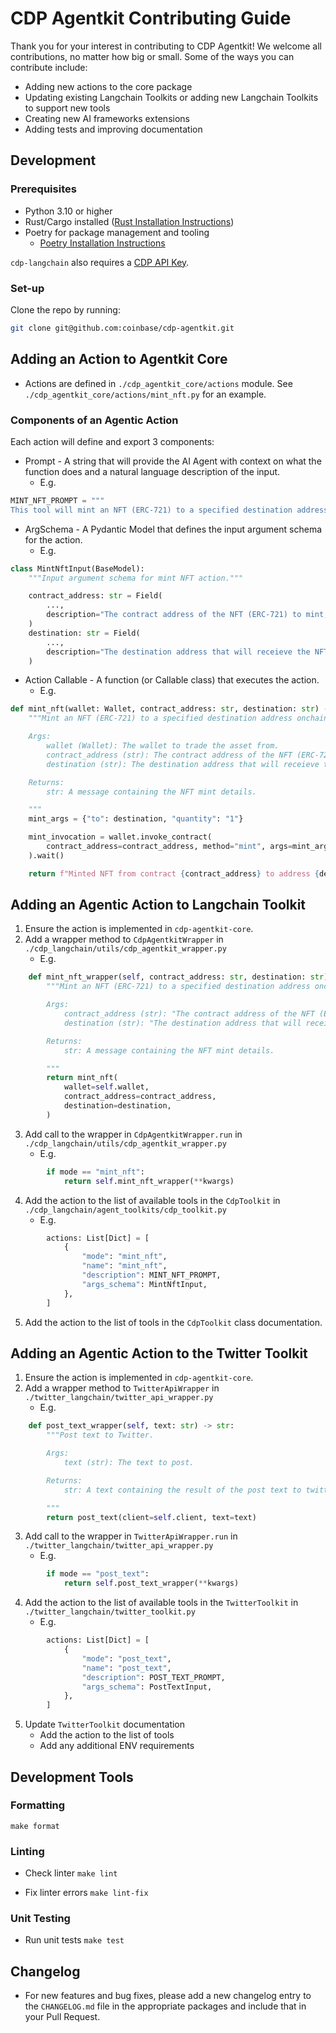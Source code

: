# CDP Agentkit Contributing Guide
Thank you for your interest in contributing to CDP Agentkit! We welcome all contributions, no matter how big or small. Some of the ways you can contribute include:
- Adding new actions to the core package
- Updating existing Langchain Toolkits or adding new Langchain Toolkits to support new tools
- Creating new AI frameworks extensions
- Adding tests and improving documentation

## Development

### Prerequisites
- Python 3.10 or higher
- Rust/Cargo installed ([Rust Installation Instructions](https://doc.rust-lang.org/cargo/getting-started/installation.html))
- Poetry for package management and tooling
  - [Poetry Installation Instructions](https://python-poetry.org/docs/#installation)

`cdp-langchain` also requires a [CDP API Key](https://portal.cdp.coinbase.com/access/api).

### Set-up

Clone the repo by running:

```bash
git clone git@github.com:coinbase/cdp-agentkit.git
```

## Adding an Action to Agentkit Core
- Actions are defined in `./cdp_agentkit_core/actions` module. See `./cdp_agentkit_core/actions/mint_nft.py` for an example.

### Components of an Agentic Action
Each action will define and export 3 components:
- Prompt - A string that will provide the AI Agent with context on what the function does and a natural language description of the input.
  - E.g. 
```python
MINT_NFT_PROMPT = """
This tool will mint an NFT (ERC-721) to a specified destination address onchain via a contract invocation. It takes the contract address of the NFT onchain and the destination address onchain that will receive the NFT as inputs."""
```
- ArgSchema - A Pydantic Model that defines the input argument schema for the action.
  - E.g.
```python
class MintNftInput(BaseModel):
    """Input argument schema for mint NFT action."""

    contract_address: str = Field(
        ...,
        description="The contract address of the NFT (ERC-721) to mint, e.g. `0x036CbD53842c5426634e7929541eC2318f3dCF7e`",
    )
    destination: str = Field(
        ...,
        description="The destination address that will receieve the NFT onchain, e.g. `0x036CbD53842c5426634e7929541eC2318f3dCF7e`",
    )
```
- Action Callable - A function (or Callable class) that executes the action.
  - E.g.
```python
def mint_nft(wallet: Wallet, contract_address: str, destination: str) -> str:
    """Mint an NFT (ERC-721) to a specified destination address onchain via a contract invocation.

    Args:
        wallet (Wallet): The wallet to trade the asset from.
        contract_address (str): The contract address of the NFT (ERC-721) to mint, e.g. `0x036CbD53842c5426634e7929541eC2318f3dCF7e`.
        destination (str): The destination address that will receieve the NFT onchain, e.g. `0x036CbD53842c5426634e7929541eC2318f3dCF7e`.

    Returns:
        str: A message containing the NFT mint details.

    """
    mint_args = {"to": destination, "quantity": "1"}

    mint_invocation = wallet.invoke_contract(
        contract_address=contract_address, method="mint", args=mint_args
    ).wait()

    return f"Minted NFT from contract {contract_address} to address {destination} on network {wallet.network_id}.\nTransaction hash for the mint: {mint_invocation.transaction.transaction_hash}\nTransaction link for the mint: {mint_invocation.transaction.transaction_link}"
```

## Adding an Agentic Action to Langchain Toolkit
1. Ensure the action is implemented in `cdp-agentkit-core`.
2. Add a wrapper method to `CdpAgentkitWrapper` in `./cdp_langchain/utils/cdp_agentkit_wrapper.py`
   - E.g.
```python
    def mint_nft_wrapper(self, contract_address: str, destination: str) -> str:
        """Mint an NFT (ERC-721) to a specified destination address onchain via a contract invocation.

        Args:
            contract_address (str): "The contract address of the NFT (ERC-721) to mint, e.g. `0x036CbD53842c5426634e7929541eC2318f3dCF7e`".
            destination (str): "The destination address that will receieve the NFT onchain, e.g. `0x036CbD53842c5426634e7929541eC2318f3dCF7e`".

        Returns:
            str: A message containing the NFT mint details.

        """
        return mint_nft(
            wallet=self.wallet,
            contract_address=contract_address,
            destination=destination,
        )
```
3. Add call to the wrapper in `CdpAgentkitWrapper.run` in `./cdp_langchain/utils/cdp_agentkit_wrapper.py`
   - E.g.
```python
        if mode == "mint_nft":
            return self.mint_nft_wrapper(**kwargs)

```
4. Add the action to the list of available tools in the `CdpToolkit` in `./cdp_langchain/agent_toolkits/cdp_toolkit.py`
   - E.g.
```python
        actions: List[Dict] = [
            {
                "mode": "mint_nft",
                "name": "mint_nft",
                "description": MINT_NFT_PROMPT,
                "args_schema": MintNftInput,
            },
        ]
```
5. Add the action to the list of tools in the `CdpToolkit` class documentation.

## Adding an Agentic Action to the Twitter Toolkit
1. Ensure the action is implemented in `cdp-agentkit-core`.
2. Add a wrapper method to `TwitterApiWrapper` in `./twitter_langchain/twitter_api_wrapper.py`
   - E.g.
```python
    def post_text_wrapper(self, text: str) -> str:
        """Post text to Twitter.

        Args:
            text (str): The text to post.

        Returns:
            str: A text containing the result of the post text to twitter response.

        """
        return post_text(client=self.client, text=text)
```
3. Add call to the wrapper in `TwitterApiWrapper.run` in `./twitter_langchain/twitter_api_wrapper.py`
   - E.g.
```python
        if mode == "post_text":
            return self.post_text_wrapper(**kwargs)

```
4. Add the action to the list of available tools in the `TwitterToolkit` in `./twitter_langchain/twitter_toolkit.py`
   - E.g.
```python
        actions: List[Dict] = [
            {
                "mode": "post_text",
                "name": "post_text",
                "description": POST_TEXT_PROMPT,
                "args_schema": PostTextInput,
            },
        ]
```
5. Update `TwitterToolkit` documentation
    - Add the action to the list of tools
    - Add any additional ENV requirements

## Development Tools
### Formatting
`make format`

### Linting
- Check linter
`make lint`

- Fix linter errors
`make lint-fix`

### Unit Testing
- Run unit tests
`make test`

## Changelog
- For new features and bug fixes, please add a new changelog entry to the `CHANGELOG.md` file in the appropriate packages and include that in your Pull Request.

